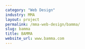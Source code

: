 ```yaml
---
category: "Web Design"
industry: MMA
layout: project
permalink: /mma-web-design/bamma/
slug: bamma
title: BAMMA
website_url: www.bamma.com
---
```

